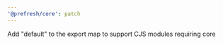 ```yaml
---
'@prefresh/core': patch
---
```


Add "default" to the export map to support CJS modules requiring core

